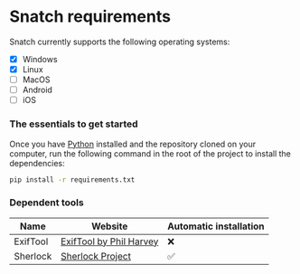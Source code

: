 # Snatch requirements

Snatch currently supports the following operating systems:
 - [x] Windows
 - [x] Linux
 - [ ] MacOS
 - [ ] Android
 - [ ] iOS

### The essentials to get started
Once you have [Python](https://www.python.org/) installed and the repository cloned on your computer, run the following command in the root of the project to install the dependencies:

```bash
pip install -r requirements.txt
```

### Dependent tools

| Name                            | Website                                              | Automatic installation  |
|-------------------------------- |------------------------------------------------------|-------------------------|
| ExifTool                        | [ExifTool by Phil Harvey](https://exiftool.org/)     | ❌                     |
| Sherlock	                      | [Sherlock Project](https://sherlockproject.xyz/)     | ✅                     |